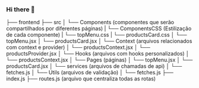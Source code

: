 ### Hi there 👋

<!--
**ASMThiago/ASMThiago** is a ✨ _special_ ✨ repository because its `README.md` (this file) appears on your GitHub profile.

Here are some ideas to get you started:

- 🔭 I’m currently working on ...
- 🌱 I’m currently learning ...
- 👯 I’m looking to collaborate on ...
- 🤔 I’m looking for help with ...
- 💬 Ask me about ...
- 📫 How to reach me: ...
- 😄 Pronouns: ...
- ⚡ Fun fact: ...
-->

├── frontend
├── src
│    └── Components (componentes que serão compartilhados por diferentes páginas)
|           └── ComponentsCSS (Estilização de cada componente)
|                   └── topMenu.css
|                   └── productsCard.css
│           └── topMenu.jsx
│           └── productsCard.jsx
│    └── Context (arquivos relacionados com context e provider)
│           └── productsContext.jsx
│           └── productsProvider.jsx
│    └── Hooks (arquivos com hooks personalizados)
│           └── productsContext.jsx
│    └── Pages (páginas)
│           └── topMenu.jsx
│           └── productsCard.jsx
│    └── services (arquivos de chamadas de api)
│           └── fetches.js
│    └── Utils (arquivos de validação)
│           └── fetches.js
├── index.js
├── routes.js (arquivo que centraliza todas as rotas)
